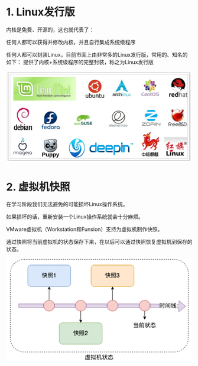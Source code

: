 # 1. Linux发行版
内核是免费、开源的，这也就代表了：

任何人都可以获得并修改内核，并且自行集成系统级程序

任何人都可以封装Linux，目前市面上由非常多的Linux发行版，常用的、知名的如下：
提供了内核+系统级程序的完整封装，称之为Linux发行版

![Linux发行版](attachments/20230428111948.png)


# 2. 虚拟机快照

在学习阶段我们无法避免的可能损坏Linux操作系统。

如果损坏的话，重新安装一个Linux操作系统就会十分麻烦。

VMware虚拟机（Workstation和Funsion）支持为虚拟机制作快照。

通过快照将当前虚拟机的状态保存下来，在以后可以通过快照恢复虚拟机到保存的状态。

![虚拟机快照](attachments/20230428112027.png)